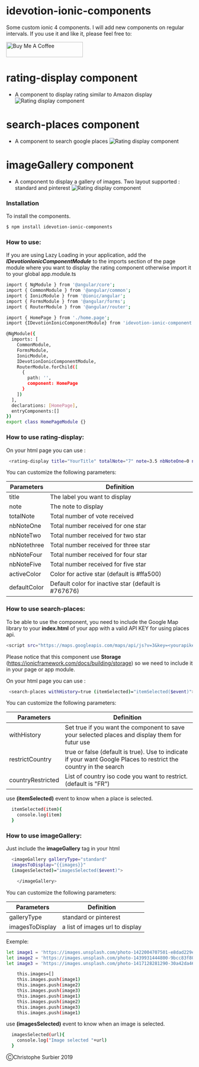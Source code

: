 # idevotion-ionic-components

Some custom ionic 4 components. I will add new components on regular intervals.
If you use it and like it, please feel free to:

 <a href="https://www.buymeacoffee.com/csurbier" target="_blank"><img src="https://cdn.buymeacoffee.com/buttons/default-orange.png" alt="Buy Me A Coffee" style="height: 41px !important;width: 207px !important;" ></a>


# rating-display component

  - A component to display rating similar to Amazon display
 ![Rating display component](https://www.idevotion.fr/images/ratingDisplayComponent.png)
# search-places component

  - A component to search google places 
 ![Rating display component](https://www.idevotion.fr/images/searchGooglePlaces.gif)
 
# imageGallery component

  - A component to display a gallery of images. Two layout supported : standard and pinterest 
 ![Rating display component](https://www.idevotion.fr/images/galleryImage.gif)
 
### Installation

To install the components.

```sh
$ npm install idevotion-ionic-components
```
### How to use:
If you are using Lazy Loading in your application, add the ***IDevotionIonicComponentModule***  to the imports section of the page module where you want to display the rating component otherwise import it to your global app.module.ts

```sh
import { NgModule } from '@angular/core';
import { CommonModule } from '@angular/common';
import { IonicModule } from '@ionic/angular';
import { FormsModule } from '@angular/forms';
import { RouterModule } from '@angular/router';

import { HomePage } from './home.page';
import {IDevotionIonicComponentModule} from 'idevotion-ionic-component'

@NgModule({
  imports: [
    CommonModule,
    FormsModule,
    IonicModule,
    IDevotionIonicComponentModule,
    RouterModule.forChild([
      {
        path: '',
        component: HomePage
      }
    ])
  ],
  declarations: [HomePage],
  entryComponents:[]
})
export class HomePageModule {}
```

### How to use rating-display:
On your html page you can use :
```sh
 <rating-display title="YourTitle" totalNote="7" note=3.5 nbNoteOne=0 nbNoteTwo=1 nbNoteThree=3 nbNoteFour=1 nbNote5=2></rating-display>
```
You can customize the following parameters:


| Parameters | Definition |
| ------ | ------ |
| title | The label you want to display |
| note | The note to display |
| totalNote | Total number of vote received |
| nbNoteOne | Total number received for one star  |
| nbNoteTwo | Total number received for two star  |
| nbNotethree | Total number received for three star  |
| nbNoteFour | Total number received for four star  |
| nbNoteFive | Total number received for five star  |
| activeColor | Color for active star (default is #ffa500)  |
| defaultColor | Default color for inactive star (default is #767676)  |


### How to use search-places:

To be able to use the component, you need to include the Google Map library to your **index.html** of your app with a valid API KEY for using places api.

```sh
<script src="https://maps.googleapis.com/maps/api/js?v=3&key=<yourapikey>&libraries=places"></script>
```

Please notice that this component use **Storage** (https://ionicframework.com/docs/building/storage) so we need to include it in your page or app module.

On your html page you can use :
```sh
 <search-places withHistory=true (itemSelected)="itemSelected($event)"></search-places>
```
You can customize the following parameters:


| Parameters | Definition |
| ------ | ------ |
| withHistory | Set true if you want the component to save your selected places and display them for futur use |
| restrictCountry | true or false (default is true). Use to indicate if your want Google Places to restrict the country in the search |
| countryRestricted | List of country iso code you want to restrict. (default is "FR") |

use **(itemSelected)** event to know when a place is selected.

```sh
  itemSelected(item){
    console.log(item)
  }
 ```
 
 ### How to use imageGallery:

Just include the **imageGallery** tag in your html

```sh
  <imageGallery galleryType="standard" 
  imagesToDisplay="{{images}}"
  (imagesSelected)="imagesSelected($event)">

    </imageGallery>
```
You can customize the following parameters:

| Parameters | Definition |
| ------ | ------ |
| galleryType | standard or pinterest |
| imagesToDisplay | a list of images url to display |

Exemple:
```sh
let image1 = 'https://images.unsplash.com/photo-1422004707501-e8dad229e17a?fm=jpg';
let image2 = 'https://images.unsplash.com/photo-1439931444800-9bcc83f804a6?fm=jpg';
let image3 = 'https://images.unsplash.com/photo-1417128281290-30a42da46277?fm=jpg';

    this.images=[]
    this.images.push(image1)
    this.images.push(image2)
    this.images.push(image3)
    this.images.push(image1)
    this.images.push(image2)
    this.images.push(image3)
    this.images.push(image1)
```
use **(imagesSelected)** event to know when an image is selected.

```sh
  imagesSelected(url){
    console.log("Image selected "+url)
  }
 ```
 
 
ⒸChristophe Surbier 2019

